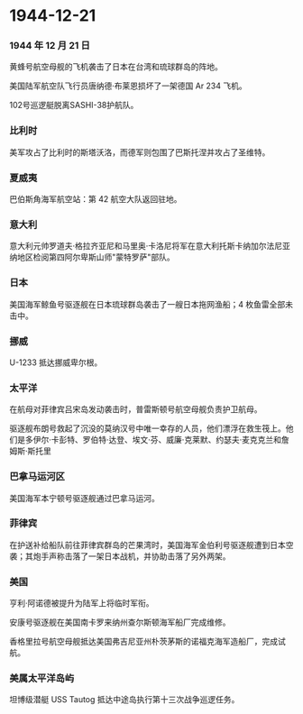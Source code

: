 # 1944-12-21

### 1944 年 12 月 21 日

黄蜂号航空母舰的飞机袭击了日本在台湾和琉球群岛的阵地。

美国陆军航空队飞行员唐纳德·布莱恩损坏了一架德国 Ar 234 飞机。

102号巡逻艇脱离SASHI-38护航队。

### 比利时

美军攻占了比利时的斯塔沃洛，而德军则包围了巴斯托涅并攻占了圣维特。

### 夏威夷

巴伯斯角海军航空站：第 42 航空大队返回驻地。

### 意大利

意大利元帅罗道夫·格拉齐亚尼和马里奥·卡洛尼将军在意大利托斯卡纳加尔法尼亚纳地区检阅第四阿尔卑斯山师"蒙特罗萨"部队。

### 日本

美国海军鲸鱼号驱逐舰在日本琉球群岛袭击了一艘日本拖网渔船；4
枚鱼雷全部未击中。

### 挪威

U-1233 抵达挪威卑尔根。

### 太平洋

在航母对菲律宾吕宋岛发动袭击时，普雷斯顿号航空母舰负责护卫航母。

驱逐舰布朗号救起了沉没的莫纳汉号中唯一幸存的人员，他们漂浮在救生筏上。他们是多伊尔·卡彭特、罗伯特·达登、埃文·芬、威廉·克莱默、约瑟夫·麦克克兰和詹姆斯·斯托里

### 巴拿马运河区

美国海军本宁顿号驱逐舰通过巴拿马运河。

### 菲律宾

在护送补给船队前往菲律宾群岛的芒果湾时，美国海军金伯利号驱逐舰遭到日本空袭；其炮手声称击落了一架日本战机，并协助击落了另外两架。

### 美国

亨利·阿诺德被提升为陆军上将临时军衔。

安康号驱逐舰在美国南卡罗来纳州查尔斯顿海军船厂完成维修。

香格里拉号航空母舰抵达美国弗吉尼亚州朴茨茅斯的诺福克海军造船厂，完成试航。

### 美属太平洋岛屿

坦博级潜艇 USS Tautog 抵达中途岛执行第十三次战争巡逻任务。